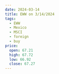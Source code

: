 ```yaml
---
date: 2024-03-14
title: EWW on 3/14/2024
tags: 
  - EWW
  - Mexico
  - MSCI
  - foreign
  - buy
price:
  open: 67.21
  high: 67.72
  low: 66.92
  close: 67.27
---
```

<div class="post">
<snapshot-grid 
    :reports="['2024/03/13/CTA/EWW', '2024/03/14/CTA/EWW', '2024/03/14/MTP/EWW']"
    chart="2024/03/14/Chart/EWW"
/>
<p>

</p>
<p>

</p>
</div>